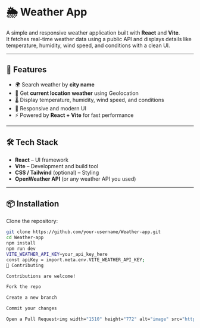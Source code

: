 # 🌦️ Weather App

A simple and responsive weather application built with **React** and **Vite**.  
It fetches real-time weather data using a public API and displays details like temperature, humidity, wind speed, and conditions with a clean UI.

---

## 🚀 Features
- 🌍 Search weather by **city name**
- 📍 Get **current location weather** using Geolocation
- 🌡️ Display temperature, humidity, wind speed, and conditions
- 🎨 Responsive and modern UI
- ⚡ Powered by **React + Vite** for fast performance

---

## 🛠️ Tech Stack
- **React** – UI framework
- **Vite** – Development and build tool
- **CSS / Tailwind** (optional) – Styling
- **OpenWeather API** (or any weather API you used)

---

## 📦 Installation

Clone the repository:
```bash
git clone https://github.com/your-username/Weather-app.git
cd Weather-app
npm install
npm run dev
VITE_WEATHER_API_KEY=your_api_key_here
const apiKey = import.meta.env.VITE_WEATHER_API_KEY;
🤝 Contributing

Contributions are welcome!

Fork the repo

Create a new branch

Commit your changes

Open a Pull Request<img width="1510" height="772" alt="image" src="https://github.com/user-attachments/assets/0b367d1f-43ec-47f1-b836-ed857163b7e0" />
